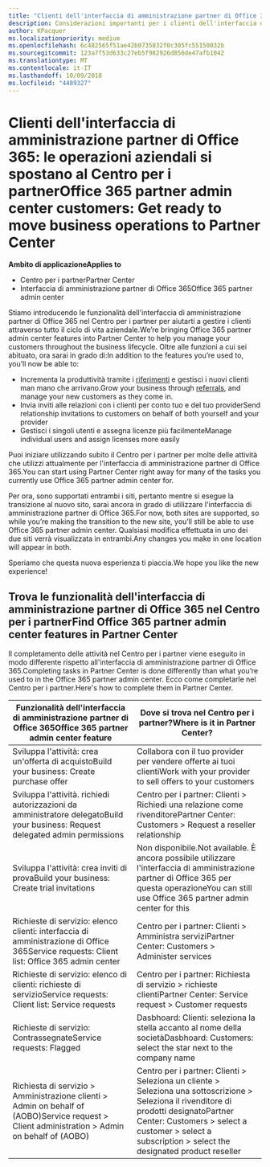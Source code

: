 ```yaml
---
title: "Clienti dell'interfaccia di amministrazione partner di Office 365: le operazioni aziendali si spostano al Centro per i partner| Centro per i partner"
description: Considerazioni importanti per i clienti dell'interfaccia di amministrazione partner di Office 365 in relazione alla migrazione al Centro per i partner
author: KPacquer
ms.localizationpriority: medium
ms.openlocfilehash: 6c482565f51ae42b0735832f0c305fc55150032b
ms.sourcegitcommit: 123a7f53d633c27eb5f982926d856de47afb1042
ms.translationtype: MT
ms.contentlocale: it-IT
ms.lasthandoff: 10/09/2018
ms.locfileid: "4489327"
---
```

# <a name="office-365-partner-admin-center-customers-get-ready-to-move-business-operations-to-partner-center"></a><span data-ttu-id="b71de-103">Clienti dell'interfaccia di amministrazione partner di Office 365: le operazioni aziendali si spostano al Centro per i partner</span><span class="sxs-lookup"><span data-stu-id="b71de-103">Office 365 partner admin center customers: Get ready to move business operations to Partner Center</span></span>

**<span data-ttu-id="b71de-104">Ambito di applicazione</span><span class="sxs-lookup"><span data-stu-id="b71de-104">Applies to</span></span>** 

- <span data-ttu-id="b71de-105">Centro per i partner</span><span class="sxs-lookup"><span data-stu-id="b71de-105">Partner Center</span></span>
- <span data-ttu-id="b71de-106">Interfaccia di amministrazione partner di Office 365</span><span class="sxs-lookup"><span data-stu-id="b71de-106">Office 365 partner admin center</span></span>

<span data-ttu-id="b71de-107">Stiamo introducendo le funzionalità dell'interfaccia di amministrazione partner di Office 365 nel Centro per i partner per aiutarti a gestire i clienti attraverso tutto il ciclo di vita aziendale.</span><span class="sxs-lookup"><span data-stu-id="b71de-107">We’re bringing Office 365 partner admin center features into Partner Center to help you manage your customers throughout the business lifecycle.</span></span> <span data-ttu-id="b71de-108">Oltre alle funzioni a cui sei abituato, ora sarai in grado di:</span><span class="sxs-lookup"><span data-stu-id="b71de-108">In addition to the features you’re used to, you’ll now be able to:</span></span> 

*  <span data-ttu-id="b71de-109">Incrementa la produttività tramite i [riferimenti](referrals.md) e gestisci i nuovi clienti man mano che arrivano.</span><span class="sxs-lookup"><span data-stu-id="b71de-109">Grow your business through [referrals](referrals.md), and manage your new customers as they come in.</span></span>
*  <span data-ttu-id="b71de-110">Invia inviti alle relazioni con i clienti per conto tuo e del tuo provider</span><span class="sxs-lookup"><span data-stu-id="b71de-110">Send relationship invitations to customers on behalf of both yourself and your provider</span></span>
*  <span data-ttu-id="b71de-111">Gestisci i singoli utenti e assegna licenze più facilmente</span><span class="sxs-lookup"><span data-stu-id="b71de-111">Manage individual users and assign licenses more easily</span></span>

<span data-ttu-id="b71de-112">Puoi iniziare utilizzando subito il Centro per i partner per molte delle attività che utilizzi attualmente per l'interfaccia di amministrazione partner di Office 365.</span><span class="sxs-lookup"><span data-stu-id="b71de-112">You can start using Partner Center right away for many of the tasks you currently use Office 365 partner admin center for.</span></span> 

<span data-ttu-id="b71de-113">Per ora, sono supportati entrambi i siti, pertanto mentre si esegue la transizione al nuovo sito, sarai ancora in grado di utilizzare l'interfaccia di amministrazione partner di Office 365.</span><span class="sxs-lookup"><span data-stu-id="b71de-113">For now, both sites are supported, so while you’re making the transition to the new site, you’ll still be able to use Office 365 partner admin center.</span></span> <span data-ttu-id="b71de-114">Qualsiasi modifica effettuata in uno dei due siti verrà visualizzata in entrambi.</span><span class="sxs-lookup"><span data-stu-id="b71de-114">Any changes you make in one location will appear in both.</span></span>

<span data-ttu-id="b71de-115">Speriamo che questa nuova esperienza ti piaccia.</span><span class="sxs-lookup"><span data-stu-id="b71de-115">We hope you like the new experience!</span></span>

## <a name="find-office-365-partner-admin-center-features-in-partner-center"></a><span data-ttu-id="b71de-116">Trova le funzionalità dell'interfaccia di amministrazione partner di Office 365 nel Centro per i partner</span><span class="sxs-lookup"><span data-stu-id="b71de-116">Find Office 365 partner admin center features in Partner Center</span></span>

<span data-ttu-id="b71de-117">Il completamento delle attività nel Centro per i partner viene eseguito in modo differente rispetto all'interfaccia di amministrazione partner di Office 365.</span><span class="sxs-lookup"><span data-stu-id="b71de-117">Completing tasks in Partner Center is done differently than what you’re used to in the Office 365 partner admin center.</span></span> <span data-ttu-id="b71de-118">Ecco come completarle nel Centro per i partner.</span><span class="sxs-lookup"><span data-stu-id="b71de-118">Here's how to complete them in Partner Center.</span></span>

| <span data-ttu-id="b71de-119">Funzionalità dell'interfaccia di amministrazione partner di Office 365</span><span class="sxs-lookup"><span data-stu-id="b71de-119">Office 365 partner admin center feature</span></span>                       | <span data-ttu-id="b71de-120">Dove si trova nel Centro per i partner?</span><span class="sxs-lookup"><span data-stu-id="b71de-120">Where is it in Partner Center?</span></span> | 
|   -----------------------------------------------  | -------------- |
| <span data-ttu-id="b71de-121">Sviluppa l'attività: crea un'offerta di acquisto</span><span class="sxs-lookup"><span data-stu-id="b71de-121">Build your business: Create purchase offer</span></span> | <span data-ttu-id="b71de-122">Collabora con il tuo provider per vendere offerte ai tuoi clienti</span><span class="sxs-lookup"><span data-stu-id="b71de-122">Work with your provider to sell offers to your customers</span></span> |
| <span data-ttu-id="b71de-123">Sviluppa l'attività. richiedi autorizzazioni da amministratore delegato</span><span class="sxs-lookup"><span data-stu-id="b71de-123">Build your business: Request delegated admin permissions</span></span> | <span data-ttu-id="b71de-124">Centro per i partner: Clienti > Richiedi una relazione come rivenditore</span><span class="sxs-lookup"><span data-stu-id="b71de-124">Partner Center: Customers > Request a reseller relationship</span></span> |
| <span data-ttu-id="b71de-125">Sviluppa l'attività: crea inviti di prova</span><span class="sxs-lookup"><span data-stu-id="b71de-125">Build your business: Create trial invitations</span></span> | <span data-ttu-id="b71de-126">Non disponibile.</span><span class="sxs-lookup"><span data-stu-id="b71de-126">Not available.</span></span> <span data-ttu-id="b71de-127">È ancora possibile utilizzare l'interfaccia di amministrazione partner di Office 365 per questa operazione</span><span class="sxs-lookup"><span data-stu-id="b71de-127">You can still use Office 365 partner admin center for this</span></span> |
| <span data-ttu-id="b71de-128">Richieste di servizio: elenco clienti: interfaccia di amministrazione di Office 365</span><span class="sxs-lookup"><span data-stu-id="b71de-128">Service requests: Client list: Office 365 admin center</span></span> | <span data-ttu-id="b71de-129">Centro per i partner: Clienti > Amministra servizi</span><span class="sxs-lookup"><span data-stu-id="b71de-129">Partner Center: Customers > Administer services</span></span> |
| <span data-ttu-id="b71de-130">Richieste di servizio: elenco di clienti: richieste di servizio</span><span class="sxs-lookup"><span data-stu-id="b71de-130">Service requests: Client list: Service requests</span></span> | <span data-ttu-id="b71de-131">Centro per i partner: Richiesta di servizio > richieste clienti</span><span class="sxs-lookup"><span data-stu-id="b71de-131">Partner Center: Service request > Customer requests</span></span> |
| <span data-ttu-id="b71de-132">Richieste di servizio: Contrassegnate</span><span class="sxs-lookup"><span data-stu-id="b71de-132">Service requests: Flagged</span></span> | <span data-ttu-id="b71de-133">Dasbhoard: Clienti: seleziona la stella accanto al nome della società</span><span class="sxs-lookup"><span data-stu-id="b71de-133">Dasbhoard: Customers: select the star next to the company name</span></span> |
| <span data-ttu-id="b71de-134">Richiesta di servizio > Amministrazione clienti > Admin on behalf of (AOBO)</span><span class="sxs-lookup"><span data-stu-id="b71de-134">Service request > Client administration > Admin on behalf of (AOBO)</span></span> | <span data-ttu-id="b71de-135">Centro per i partner: Clienti > Seleziona un cliente > Seleziona una sottoscrizione > Seleziona il rivenditore di prodotti designato</span><span class="sxs-lookup"><span data-stu-id="b71de-135">Partner Center: Customers > select a customer > select a subscription > select the designated product reseller</span></span> |

